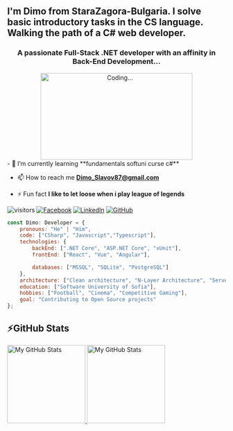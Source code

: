 ## I'm Dimo from StaraZagora-Bulgaria. I solve basic introductory tasks in the CS language. Walking the path of a C# web developer.
<h3 align="center">A passionate Full-Stack .NET developer with an affinity in Back-End Development...</h3>

<div align="center">
  <img src="https://media4.giphy.com/media/v1.Y2lkPTc5MGI3NjExM2E5MDhiODJkYjY3NzQ4ZDQ4ZjhhNDM3MzBkZWE3MjAxY2Y4Mjk4ZSZjdD1n/qgQUggAC3Pfv687qPC/giphy.gif" alt="Coding..."  width="350" height="200" />
</div>
- 🌱 I’m currently learning **fundamentals softuni curse c#**

- 📫 How to reach me **Dimo_Slavov87@gmail.com**

- ⚡ Fun fact **I like to let loose when i play league of legends**

![visitors](https://komarev.com/ghpvc/?username=DimoSlavov)
[![Facebook](https://img.shields.io/badge/-Facebook-00B2FF?style=flat-square&logo=Facebook&logoColor=white)](https://www.facebook.com/dimo.slavov/)
[![LinkedIn](https://img.shields.io/badge/-LinkedIn-0e76a8?style=flat-square&logo=Linkedin&logoColor=white)]() 
[![GitHub](https://img.shields.io/badge/-Github-000000?style=flat-square&logo=Github&logoColor=white)](https://github.com/DimoSlavov)

```javascript
const Dimo: Developer = {
    pronouns: "He" | "Him",
    code: ["CSharp", "Javascript","Typescript"],
    technologies: {
        backEnd: [".NET Core", "ASP.NET Core", "xUnit"],
        frontEnd: ["React", "Vue", "Angular"],

        databases: ["MSSQL", "SQLite", "PostgreSQL"]
    },
    architecture: ["Clean architecture", "N-Layer Architecture", "Serverless Architecture", "Microservices"],
    education: ["Software University of Sofia"],
    hobbies: ["Football", "Cinema", "Competitive Gaming"],
    goal: "Contributing to Open Source projects"
};
```


## ⚡GitHub Stats

<a href="https://https://github.com/DimoSlavov">
  <img height="180em" alt="My GitHub Stats" src="https://github-readme-stats.vercel.app/api?username=DimoSlavov&bg_color=00000000&text_color=3498db&hide_border=true&count_private=true&include_all_commits=true" />
  <img height="180em" alt="My GitHub Stats" src="https://github-readme-stats.vercel.app/api/top-langs/?username=kalintsenkov&langs_count=6&layout=compact&bg_color=00000000&text_color=3498db&hide_border=true&count_private=true&include_all_commits=true&hide=smalltalk,shell,html,scss,css" />
</a>
